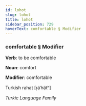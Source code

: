 ```yaml
---
id: lohot
slug: lohot
title: lohot
sidebar_position: 729
hoverText: comfortable § Modifier
---
```


### comfortable § Modifier

**Verb**: to be comfortable

**Noun**: comfort

**Modifier**: comfortable

Turkish rahat [ɾ̞äˈhätʰ]

*Turkic Language Family*